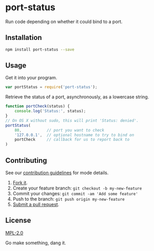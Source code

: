 # port-status

Run code depending on whether it could bind to a port.

## Installation
````sh
npm install port-status --save
````

## Usage

Get it into your program.
````javascript
var portStatus = require('port-status');
````

Retrieve the status of a port, asynchronously, as a lowercase string.

````javascript
function portCheck(status) {
    console.log('Status:', status);
}
// On OS X without sudo, this will print 'Status: denied'.
portStatus(
    80,           // port you want to check
    '127.0.0.1',  // optional hostname to try to bind on
    portCheck     // callback for us to report back to
)
````

## Contributing
See our [contribution guidelines](https://github.com/sholladay/port-status/blob/master/CONTRIBUTING.md "The guidelines for being involved in this project.") for mode details.
1. [Fork it](https://github.com/sholladay/port-status/fork).
2. Create your feature branch: `git checkout -b my-new-feature`
3. Commit your changes: `git commit -am 'Add some feature'`
4. Push to the branch: `git push origin my-new-feature`
5. [Submit a pull request](https://github.com/sholladay/port-status/compare "Submit code to this repo now for review.").

## License
[MPL-2.0](https://github.com/sholladay/port-status/blob/master/LICENSE "The license for port-status.")

Go make something, dang it.
